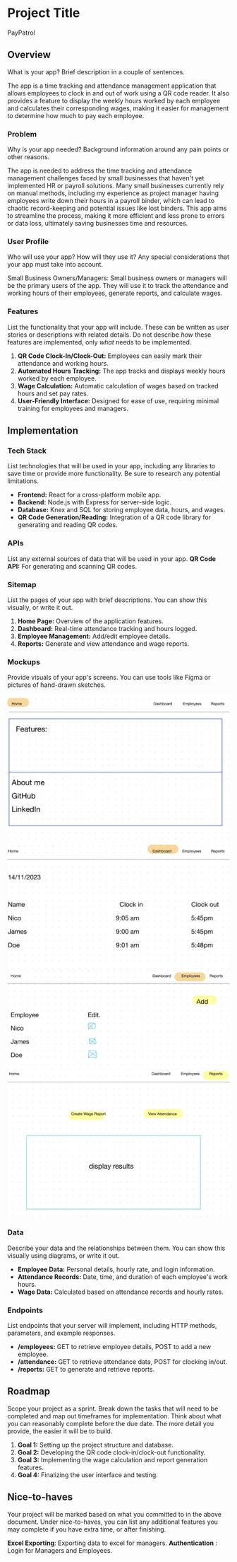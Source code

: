 
# Project Title
PayPatrol
  

## Overview

What is your app? Brief description in a couple of sentences.

The app is a time tracking and attendance management application that allows employees to clock in and out of work using a QR code reader. It also provides a feature to display the weekly hours worked by each employee and calculates their corresponding wages, making it easier for management to determine how much to pay each employee.

  

### Problem

Why is your app needed? Background information around any pain points or other reasons.

The app is needed to address the time tracking and attendance management challenges faced by small businesses that haven't yet implemented HR or payroll solutions. Many small businesses currently rely on manual methods, including my experience as project manager having employees write down their hours in a payroll binder, which can lead to chaotic record-keeping and potential issues like lost binders. This app aims to streamline the process, making it more efficient and less prone to errors or data loss, ultimately saving businesses time and resources.

  

### User Profile

Who will use your app? How will they use it? Any special considerations that your app must take into account.

Small Business Owners/Managers: Small business owners or managers will be the primary users of the app. They will use it to track the attendance and working hours of their employees, generate reports, and calculate wages.

  

### Features

List the functionality that your app will include. These can be written as user stories or descriptions with related details. Do not describe _how_ these features are implemented, only _what_ needs to be implemented.

1.  **QR Code Clock-In/Clock-Out:** Employees can easily mark their attendance and working hours.
2.  **Automated Hours Tracking:** The app tracks and displays weekly hours worked by each employee.
3.  **Wage Calculation:** Automatic calculation of wages based on tracked hours and set pay rates.
4.  **User-Friendly Interface:** Designed for ease of use, requiring minimal training for employees and managers.

## Implementation

### Tech Stack
List technologies that will be used in your app, including any libraries to save time or provide more functionality. Be sure to research any potential limitations.
-   **Frontend:** React for a cross-platform mobile app.
-   **Backend:** Node.js with Express for server-side logic.
-   **Database:** Knex and SQL for storing employee data, hours, and wages.
-   **QR Code Generation/Reading:** Integration of a QR code library for generating and reading QR codes.
  

### APIs
List any external sources of data that will be used in your app.
**QR Code API:** For generating and scanning QR codes.
  

### Sitemap
List the pages of your app with brief descriptions. You can show this visually, or write it out.
1.  **Home Page:** Overview of the application features.
2.  **Dashboard:** Real-time attendance tracking and hours logged.
3.  **Employee Management:** Add/edit employee details.
4.  **Reports:** Generate and view attendance and wage reports.
  

### Mockups
Provide visuals of your app's screens. You can use tools like Figma or pictures of hand-drawn sketches.

![PayPatrol Home Page Mockup](IMG_0299.PNG "Home Page Mockup")
![PayPatrol Dashboard Page Mockup](IMG_0300.PNG "Dashboard Page Mockup")
![PayPatrol Employee Management Page Mockup](IMG_0301.PNG "Employee Management Page Mockup")
![PayPatrol Reports Page Mockup](IMG_0302.PNG "Reports Page Mockup")
  

### Data
Describe your data and the relationships between them. You can show this visually using diagrams, or write it out.
-   **Employee Data:** Personal details, hourly rate, and login information.
-   **Attendance Records:** Date, time, and duration of each employee's work hours.
-   **Wage Data:** Calculated based on attendance records and hourly rates.
  

### Endpoints
List endpoints that your server will implement, including HTTP methods, parameters, and example responses.
-   **/employees:** GET to retrieve employee details, POST to add a new employee.
-   **/attendance:** GET to retrieve attendance data, POST for clocking in/out.
-   **/reports:** GET to generate and retrieve reports.
  

## Roadmap

Scope your project as a sprint. Break down the tasks that will need to be completed and map out timeframes for implementation. Think about what you can reasonably complete before the due date. The more detail you provide, the easier it will be to build.
1.  **Goal 1:** Setting up the project structure and database.
2.  **Goal 2:** Developing the QR code clock-in/clock-out functionality.
3.  **Goal 3:** Implementing the wage calculation and report generation features.
4.  **Goal 4:** Finalizing the user interface and testing.
  

## Nice-to-haves
Your project will be marked based on what you committed to in the above document. Under nice-to-haves, you can list any additional features you may complete if you have extra time, or after finishing.

**Excel Exporting**: Exporting data to excel for managers.
**Authentication** : Login for Managers and Employees.